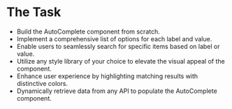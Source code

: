 # The Task

- Build the AutoComplete component from scratch.
- Implement a comprehensive list of options for each label and value.
- Enable users to seamlessly search for specific items based on label or value.
- Utilize any style library of your choice to elevate the visual appeal of the component.
- Enhance user experience by highlighting matching results with distinctive colors.
- Dynamically retrieve data from any API to populate the AutoComplete component.
